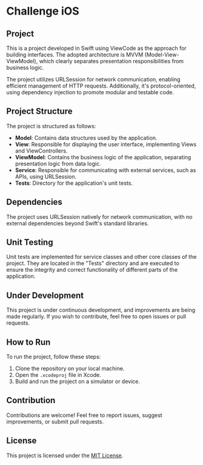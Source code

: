 # Challenge iOS

## Project

This is a project developed in Swift using ViewCode as the approach for building interfaces. The adopted architecture is MVVM (Model-View-ViewModel), which clearly separates presentation responsibilities from business logic. 

The project utilizes URLSession for network communication, enabling efficient management of HTTP requests. Additionally, it's protocol-oriented, using dependency injection to promote modular and testable code.

## Project Structure

The project is structured as follows:

- **Model**: Contains data structures used by the application.
- **View**: Responsible for displaying the user interface, implementing Views and ViewControllers.
- **ViewModel**: Contains the business logic of the application, separating presentation logic from data logic.
- **Service**: Responsible for communicating with external services, such as APIs, using URLSession.
- **Tests**: Directory for the application's unit tests.

## Dependencies

The project uses URLSession natively for network communication, with no external dependencies beyond Swift's standard libraries.

## Unit Testing

Unit tests are implemented for service classes and other core classes of the project. They are located in the "Tests" directory and are executed to ensure the integrity and correct functionality of different parts of the application.

## Under Development

This project is under continuous development, and improvements are being made regularly. If you wish to contribute, feel free to open issues or pull requests.

## How to Run

To run the project, follow these steps:

1. Clone the repository on your local machine.
2. Open the `.xcodeproj` file in Xcode.
3. Build and run the project on a simulator or device.

## Contribution

Contributions are welcome! Feel free to report issues, suggest improvements, or submit pull requests.

## License

This project is licensed under the [MIT License](LICENSE).

